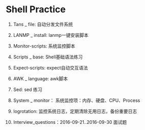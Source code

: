 Shell Practice
==========

1. Tans _ file: 自动分发文件系统

2. LANMP _ install: lanmp一键安装脚本

3. Monitor-scripts: 系统监控脚本

4. Scripts _ base: Shell基础语法练习

5. Expect-scripts: expect自动交互语法

6. AWK _ language: awk脚本

7. Sed: sed 练习

8. System _ monitor： 系统监控项：内存、硬盘、CPU、Process

9. logrotation: 监控系统日志，定期清除无用日志，备份重要日志

10. Interview_questions：2016-09-21..2016-09-30 面试题
